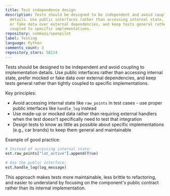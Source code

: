 ```yaml
---
title: Test independence design
description: Tests should be designed to be independent and avoid coupling to implementation
  details. Use public interfaces rather than accessing internal state, prefer mocked
  or fake data over external dependencies, and keep tests general rather than tightly
  coupled to specific implementations.
repository: commaai/openpilot
label: Testing
language: Python
comments_count: 3
repository_stars: 58214
---
```


Tests should be designed to be independent and avoid coupling to implementation details. Use public interfaces rather than accessing internal state, prefer mocked or fake data over external dependencies, and keep tests general rather than tightly coupled to specific implementations.

Key principles:
- Avoid accessing internal state like `raw_points` in test cases - use proper public interfaces like `handle_log` instead
- Use made-up or mocked data rather than requiring external handlers when the test doesn't specifically need to test that integration
- Design tests to know as little as possible about specific implementations (e.g., car brands) to keep them general and maintainable

Example of good practice:
```python
# Instead of accessing internal state:
est.raw_points["lat_active"].append(True)

# Use the public interface:
est.handle_log(log_message)
```

This approach makes tests more maintainable, less brittle to refactoring, and easier to understand by focusing on the component's public contract rather than its internal implementation.